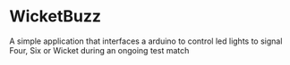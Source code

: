 # WicketBuzz
A simple application that interfaces a arduino to control led lights to signal Four, Six or Wicket during an ongoing test match
